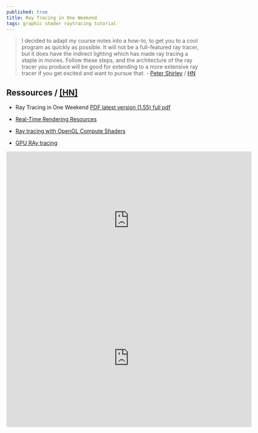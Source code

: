 ```yaml
---
published: true
title: Ray Tracing in One Weekend
tags: graphic shader raytracing tutorial
---
```

> I decided to adapt
my course notes into a how-to, to get you to a cool program as quickly as possible. It will not be
a full-featured ray tracer, but it does have the indirect lighting which has made ray tracing a
staple in movies. Follow these steps, and the architecture of the ray tracer you produce will be
good for extending to a more extensive ray tracer if you get excited and want to pursue that. - [Peter Shirley](https://raytracing.github.io/books/RayTracingInOneWeekend.html) / [HN](https://news.ycombinator.com/item?id=25244301)

## Ressources / [\[HN\]](https://news.ycombinator.com/item?id=18840859)

- Ray Tracing in One Weekend [PDF latest version (1.55) full pdf](https://drive.google.com/drive/folders/14yayBb9XiL16lmuhbYhhvea8mKUUK77W)

- [Real-Time Rendering Resources](http://www.realtimerendering.com/#books-small-table)
- [Ray tracing with OpenGL Compute Shaders](https://github.com/LWJGL/lwjgl3-wiki/wiki/2.6.1.-Ray-tracing-with-OpenGL-Compute-Shaders-%28Part-I%29)
- [GPU RAy tracing](https://medium.com/@jcowles/gpu-ray-tracing-in-one-weekend-3e7d874b3b0f)


<iframe width="640" height="360" frameborder="0" src="https://www.shadertoy.com/embed/lssBD7?gui=true&t=10&paused=true&muted=false" allowfullscreen></iframe>


<iframe width="640" height="360" frameborder="0" src="https://www.shadertoy.com/embed/ltGBRm?gui=true&t=10&paused=true&muted=false" allowfullscreen></iframe>
